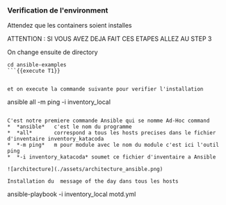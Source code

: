 
### Verification de l'environment 

Attendez que les containers soient installes

ATTENTION : SI VOUS AVEZ DEJA FAIT CES ETAPES ALLEZ AU STEP 3

On change ensuite de directory

```
cd ansible-examples
```{{execute T1}}


et on execute la commande suivante pour verifier l'installation
```
ansible all -m ping -i inventory_local
```{{execute T1}}

C'est notre premiere commande Ansible qui se nomme Ad-Hoc command
*  *ansible*   c'est le nom du programme
*  *all*       correspond a tous les hosts precises dans le fichier d'inventaire inventory_katacoda 
*  *-m ping*   m pour module avec le nom du module c'est ici l'outil ping
*  *-i inventory_katacoda* soumet ce fichier d'inventaire a Ansible

![architecture](./assets/architecture_ansible.png)

Installation du  message of the day dans tous les hosts 
```
ansible-playbook -i inventory_local motd.yml
```{{execute T1}}